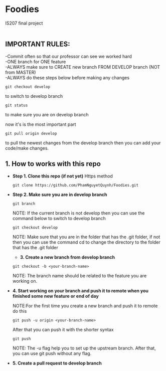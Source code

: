 # Foodies
IS207 final project
<br />
<br />
## IMPORTANT RULES: 
-Commit often so that our professor can see we worked hard <br />
-ONE branch for ONE feature <br />
-ALWAYS make sure to CREATE new branch FROM DEVELOP branch (NOT from MASTER) <br />
-ALWAYS do these steps below before making any changes <br />
```
git checkout develop
```
to switch to develop branch
```
git status
```
to make sure you are on develop branch

now it's is the most important part
```
git pull origin develop
```
to pull the newest changes from the develop branch
then you can add your code/make changes.

## 1. How to works with this repo

- **Step 1. Clone this repo (if not yet)**
Https method 

  ```
  git clone https://github.com/PhamNguyetQuynh/Foodies.git
  ```
- **Step 2. Make sure you are in develop branch**

  ```
  git branch
  ```
  NOTE: If the current branch is not develop then you can use the command below to switch to develop branch

  ```
  git checkout develop
  ```
  NOTE: Make sure that you are in the folder that has the .git folder, if not
  then you can use the command cd to change the directory to the folder that has the .git folder
  - **3. Create a new branch from develop branch**

  ```
  git checkout -b <your-branch-name>
  ```

  NOTE: The branch name should be related to the feature you are working on.

- **4. Start working on your branch and push it to remote when you finished some new feature or end of day**

  NOTE:For the first time you create a new branch and push it to remote do this

  ```
  git push -u origin <your-branch-name>
  ```

  After that you can push it with the shorter syntax

  ```
  git push
  ```

  NOTE: The -u flag help you to set up the upstream branch. After that, you can use git push without any flag.
- **5. Create a pull request to develop branch**
